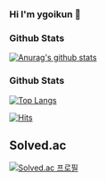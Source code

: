 ### Hi I'm ygoikun :wave:

### Github Stats

[![Anurag's github stats](https://github-readme-stats.vercel.app/api?username=inoah1989)](https://github.com/inoah1989/github-readme-stats)



### Github Stats

<!-- [![Anurag's github stats](https://github-readme-stats.vercel.app/api?username=inoah1989)](https://github.com/inoah1989/github-readme-stats) -->

 

[![Top Langs](https://github-readme-stats.vercel.app/api/top-langs/?username=inoah1989&layout=compact)](https://github.com/inoah1989/github-readme-stats)


[![Hits](https://hits.seeyoufarm.com/api/count/incr/badge.svg?url=https%3A%2F%2Fgithub.com%2Finoah1989%2Fhit-counter&count_bg=%2379C83D&title_bg=%23555555&icon=&icon_color=%23E7E7E7&title=hits&edge_flat=false)](https://hits.seeyoufarm.com)

## Solved.ac 
[![Solved.ac
프로필](http://mazassumnida.wtf/api/v2/generate_badge?boj=noryoah1975)](https://solved.ac/noryoah1975)


<!---
edenist-x-x/edenist-x-x is a :sparkles: special :sparkles: repository because its README.md (this file) appears on your GitHub profile.
You can click the Preview link to take a look at your changes.
--->
